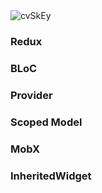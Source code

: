 <img src='https://gitee.com/threecornerstones/ThreeCornerstones_Pic/raw/master/uPic/cvSkEy.png' alt='cvSkEy'/>

### Redux

### BLoC

### Provider

### Scoped Model

### MobX

### InheritedWidget